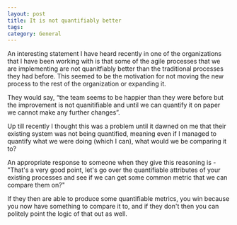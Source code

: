 ```yaml
---
layout: post
title: It is not quantifiably better
tags: 
category: General
---
```

An interesting statement I have heard recently in one of the organizations that I have been working with is that some of the agile processes that we are implementing are not quanitfiably better than the traditional processes they had before. This seemed to be the motivation for not moving the new process to the rest of the organization or expanding it.

They would say, “the team seems to be happier than they were before but the improvement is not quanitifiable and until we can quantify it on paper we cannot make any further changes”.

Up till recently I thought this was a problem until it dawned on me that their existing system was not being quantified, meaning even if I managed to quantify what we were doing (which I can), what would we be comparing it to?

An appropriate response to someone when they give this reasoning is - "That's a very good point, let's go over the quantifiable attributes of your existing processes and see if we can get some common metric that we can compare them on?"

If they then are able to produce some quantifiable metrics, you win because you now have something to compare it to, and if they don't then you can politely point the logic of that out as well.